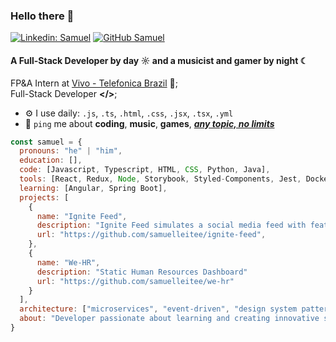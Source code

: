 ### Hello there 👋

[![Linkedin: Samuel](https://img.shields.io/badge/Samuel%20Leite-LinkedIn-blue?style=flat-square&logo=Linkedin&logoColor=white&link=https://linkedin.com\in\samuelleitee)](https://linkedin.com\in\samuelleitee)
[![GitHub Samuel](https://img.shields.io/github/followers/Samuel?label=follow&style=social)](https://github.com/samuelleitee)

#### A Full-Stack Developer by day ☼ and a musicist and gamer by night ☾

FP&A Intern at [Vivo - Telefonica Brazil](https://vivo.com.br) 💜;<br>
Full-Stack Developer **</>**;<br> <!-- ADICIONAR LINK PARA O PORTFÓLIO -->

- ⚙️ I use daily: `.js`, `.ts`, `.html`, `.css`, `.jsx`, `.tsx`, `.yml`
- 💬 `ping` me about **coding**, **music**, **games**, <ins>***any topic, no limits***</ins>

```javascript
const samuel = {
  pronouns: "he" | "him",
  education: [],
  code: [Javascript, Typescript, HTML, CSS, Python, Java],
  tools: [React, Redux, Node, Storybook, Styled-Components, Jest, Docker],
  learning: [Angular, Spring Boot],
  projects: [
    {
      name: "Ignite Feed",
      description: "Ignite Feed simulates a social media feed with features like comments, reactions (applause), and the option to delete        comments. Developed in Rocketseat's ReactJS Track, this project covers fundamental React concepts such as state management, event          handling, and reusable component creation",
      url: "https://github.com/samuelleitee/ignite-feed",
    },
    {
      name: "We-HR",
      description: "Static Human Resources Dashboard"
      url: "https://github.com/samuelleitee/we-hr"
    }
  ],
  architecture: ["microservices", "event-driven", "design system pattern"],
  about: "Developer passionate about learning and creating innovative solutions",
}
```

